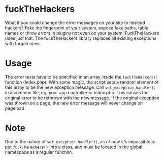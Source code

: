 fuckTheHackers
==============

What if you could change the error messages on your site to mislead hackers? Fake the fingerprint of your system, expose fake paths, table names or throw errors in plugins not even on your system! FuckTheHackers does just that. The fuckTheHackers library replaces all existing exceptions with forged ones.


Usage
====

The error texts have to be specified in an array inside the `fuckTheHackers()` function (index.php). With some magic, the script sets a random element of this array to be the new exception message. Call `set_exception_handler()` in a common file, eg. your app controller or index.php. This causes the original error to be rethrown with the new message. If the original exception was thrown on a page, the new error message will never change on pageload. 

Note
====

Due to the nature of `set_exception_handler()`, as of now it's impossible to put `fuckTheHackers()` into a class, and must be located in the global namespace as a regular function.
